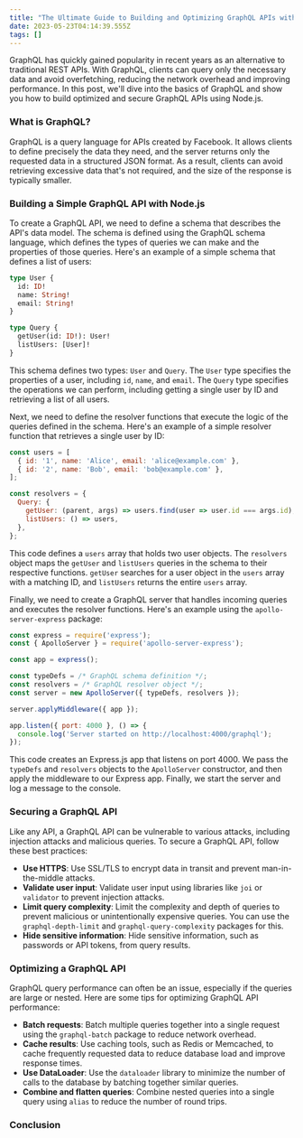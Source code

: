 ```yaml
---
title: "The Ultimate Guide to Building and Optimizing GraphQL APIs with Node.js"
date: 2023-05-23T04:14:39.555Z
tags: []
---
```


GraphQL has quickly gained popularity in recent years as an alternative to traditional REST APIs. With GraphQL, clients can query only the necessary data and avoid overfetching, reducing the network overhead and improving performance. In this post, we'll dive into the basics of GraphQL and show you how to build optimized and secure GraphQL APIs using Node.js.

### What is GraphQL?

GraphQL is a query language for APIs created by Facebook. It allows clients to define precisely the data they need, and the server returns only the requested data in a structured JSON format. As a result, clients can avoid retrieving excessive data that's not required, and the size of the response is typically smaller.

### Building a Simple GraphQL API with Node.js

To create a GraphQL API, we need to define a schema that describes the API's data model. The schema is defined using the GraphQL schema language, which defines the types of queries we can make and the properties of those queries. Here's an example of a simple schema that defines a list of users:

```graphql
type User {
  id: ID!
  name: String!
  email: String!
}

type Query {
  getUser(id: ID!): User!
  listUsers: [User]!
}
```

This schema defines two types: `User` and `Query`. The `User` type specifies the properties of a user, including `id`, `name`, and `email`. The `Query` type specifies the operations we can perform, including getting a single user by ID and retrieving a list of all users.

Next, we need to define the resolver functions that execute the logic of the queries defined in the schema. Here's an example of a simple resolver function that retrieves a single user by ID:

```javascript
const users = [
  { id: '1', name: 'Alice', email: 'alice@example.com' },
  { id: '2', name: 'Bob', email: 'bob@example.com' },
];

const resolvers = {
  Query: {
    getUser: (parent, args) => users.find(user => user.id === args.id),
    listUsers: () => users,
  },
};
```

This code defines a `users` array that holds two user objects. The `resolvers` object maps the `getUser` and `listUsers` queries in the schema to their respective functions. `getUser` searches for a user object in the `users` array with a matching ID, and `listUsers` returns the entire `users` array.

Finally, we need to create a GraphQL server that handles incoming queries and executes the resolver functions. Here's an example using the `apollo-server-express` package:

```javascript
const express = require('express');
const { ApolloServer } = require('apollo-server-express');

const app = express();

const typeDefs = /* GraphQL schema definition */;
const resolvers = /* GraphQL resolver object */;
const server = new ApolloServer({ typeDefs, resolvers });

server.applyMiddleware({ app });

app.listen({ port: 4000 }, () => {
  console.log('Server started on http://localhost:4000/graphql');
});
```

This code creates an Express.js app that listens on port 4000. We pass the `typeDefs` and `resolvers` objects to the `ApolloServer` constructor, and then apply the middleware to our Express app. Finally, we start the server and log a message to the console.

### Securing a GraphQL API

Like any API, a GraphQL API can be vulnerable to various attacks, including injection attacks and malicious queries. To secure a GraphQL API, follow these best practices:

- **Use HTTPS**: Use SSL/TLS to encrypt data in transit and prevent man-in-the-middle attacks.
- **Validate user input**: Validate user input using libraries like `joi` or `validator` to prevent injection attacks.
- **Limit query complexity**: Limit the complexity and depth of queries to prevent malicious or unintentionally expensive queries. You can use the `graphql-depth-limit` and `graphql-query-complexity` packages for this.
- **Hide sensitive information**: Hide sensitive information, such as passwords or API tokens, from query results.

### Optimizing a GraphQL API

GraphQL query performance can often be an issue, especially if the queries are large or nested. Here are some tips for optimizing GraphQL API performance:

- **Batch requests**: Batch multiple queries together into a single request using the `graphql-batch` package to reduce network overhead.
- **Cache results**: Use caching tools, such as Redis or Memcached, to cache frequently requested data to reduce database load and improve response times.
- **Use DataLoader**: Use the `dataloader` library to minimize the number of calls to the database by batching together similar queries.
- **Combine and flatten queries**: Combine nested queries into a single query using `alias` to reduce the number of round trips.

### Conclusion
